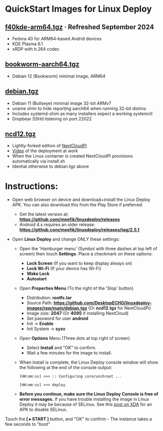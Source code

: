 # QuickStart Images for Linux Deploy

## [f40kde-arm64.tgz](https://github.com/DesktopECHO/linuxdeploy-images/releases/download/v1.0/f40kde-arm64.tgz) · Refreshed September 2024
- Fedora 40 for ARM64-based Andrid devices
- KDE Plasma 6.1
- xRDP with h.264 codec 

## [bookworm-aarch64.tgz](https://github.com/DesktopECHO/linuxdeploy-images/raw/main/bookworm-aarch64.tgz)
- Debian 12 (Bookworm) minimal image, ARM64

## [debian.tgz](https://github.com/DesktopECHO/linuxdeploy-images/raw/main/debian.tgz)
- Debian 11 (Bullseye) minimal image 32-bit ARMv7
- uname shim to hide reporting aarch64 when running 32-bit distros  
- Includes systemd-shim as many installers expect a working systemctl
- Dropbear SSHd listening on port 22022

## [ncd12.tgz](https://github.com/DesktopECHO/linuxdeploy-images/raw/main/ncd12.tgz)
- Lightly-forked edition of [NextCloudPi](https://github.com/nextcloud/nextcloudpi/compare/master...DesktopECHO:master) 
- [Video](https://www.youtube.com/watch?v=RuHJ_S9DcG4) of the deployment at work
- When the Linux container is created NextCloudPi provisions automatically via install.sh
- Idential otherwise to debian.tgz above

# Instructions:

- Open web browser on device and download+install the Linux Deploy APK.  You can also download this from the Play Store if preferred:

  - Get the latest version at: **https://github.com/meefik/linuxdeploy/releases**
  - Android 4.x requires an older release: **https://github.com/meefik/linuxdeploy/releases/tag/2.5.1**

- Open **Linux Deploy** and change ONLY these settings:
     -  Open the 'Hamburger menu' (Symbol with three dashes at top left of screen) then touch **Settings**.  Place a checkmark on these options:
        -  **Lock Screen** (If you want to keep display always on)
        -  **Lock Wi-Fi** (If your device has Wi-Fi)
        -  **Wake Lock** 
        -  **Autostart**
     -  Open **Properties Menu** (To the right of the 'Stop' button)
        -  Distribution: **rootfs.tar**
        -  Source Path: **https://github.com/DesktopECHO/linuxdeploy-images/raw/main/debian.tgz** (Or **ncd12.tgz** for NextCloudPi)
        -  Image size: **2047** (Or **4095** if installing NextCloud)
        -  Set password for user **android**
        -  Init -> **Enable**
        -  Init System -> **sysv**
     -  Open **Options** Menu (Three dots at top right of screen)
        -  Select **Install** and "OK" to confirm. 
        -  Wait a few minutes for the image to install.
          
     -  When install is complete, the Linux Deploy console window will show the following at the end of the console output: 
              
        `````[HH:mm:ss] >>> :: Configuring core/unchroot ...`````
        
        `````[HH:mm:ss] >>> deploy`````
        
    -  **Before you continue, make sure the Linux Deploy Console is free of error messages.**  If you have trouble installing the image in Linux Deploy it may be because of SELinux.  See this [post on XDA](https://forum.xda-developers.com/t/app-tool-2-0-official-the-selinux-switch.3656502/) for an APK to disable SELinux.  
  
Touch the **[ ▸ START ]** button, and "OK" to confirm - The instance takes a few seconds to "boot" 

